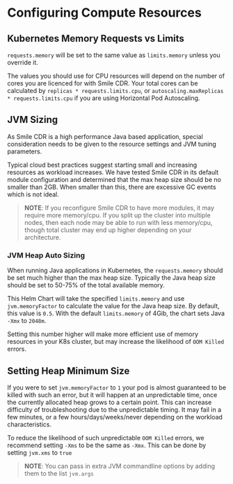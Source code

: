 # Configuring Compute Resources

## Kubernetes Memory Requests vs Limits
`requests.memory` will be set to the same value as `limits.memory` unless you override it.

The values you should use for CPU resources will depend on the number of cores you are licenced for with Smile CDR. Your total cores can be calculated by `replicas * requests.limits.cpu`, or `autoscaling.maxReplicas * requests.limits.cpu` if you are using Horizontal Pod Autoscaling.

## JVM Sizing
As Smile CDR is a high performance Java based application, special consideration needs
to be given to the resource settings and JVM tuning parameters.

Typical cloud best practices suggest starting small and increasing resources as workload increases.
We have tested Smile CDR in its default module configuration and determined that the max heap size
should be no smaller than 2GB. When smaller than this, there are excessive GC events which is not ideal.

> **NOTE**: If you reconfigure Smile CDR to have more modules, it may require more memory/cpu. If you
split up the cluster into multiple nodes, then each node may be able to run with less memory/cpu,
though total cluster may end up higher depending on your architecture.

### JVM Heap Auto Sizing
When running Java applications in Kubernetes, the `requests.memory` should be set much higher than the
max heap size. Typically the Java heap size should be set to 50-75% of the total available memory.

This Helm Chart will take the specified `limits.memory` and use `jvm.memoryFactor` to calculate the
value for the Java heap size. By default, this value is `0.5`. With the default `limits.memory` of
4Gib, the chart sets Java `-Xmx` to `2048m`.

Setting this number higher will make more efficient use of memory resources in your K8s cluster, but may increase the likelihood of `OOM Killed` errors.

## Setting Heap Minimum Size
If you were to set `jvm.memoryFactor` to `1` your pod is almost guaranteed to be killed with such an error, but it will happen at an unpredictable time, once the currently allocated heap grows to a certain point. This can increase difficulty of troubleshooting due to the unpredictable timing. It may fail in a few minutes, or a few hours/days/weeks/never depending on the workload characteristics.

To reduce the likelihood of such unpredictable `OOM Killed` errors, we recommend setting `-Xms` to be the same
as `-Xmx`. This can be done by setting `jvm.xms` to `true`

> **NOTE**: You can pass in extra JVM commandline options by adding them to the list `jvm.args`

